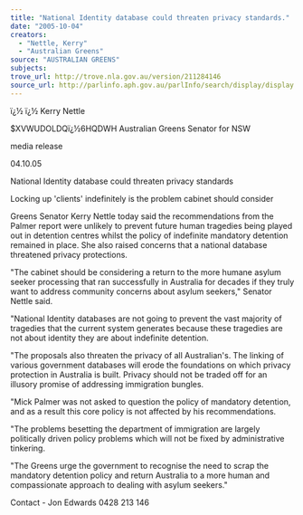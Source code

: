```yaml
---
title: "National Identity database could threaten privacy standards."
date: "2005-10-04"
creators:
  - "Nettle, Kerry"
  - "Australian Greens"
source: "AUSTRALIAN GREENS"
subjects:
trove_url: http://trove.nla.gov.au/version/211284146
source_url: http://parlinfo.aph.gov.au/parlInfo/search/display/display.w3p;query=Id%3A%22media/pressrel/FSHH6%22
---
```


  ï¿½ ï¿½ Kerry Nettle

  $XVWUDOLDQï¿½6HQDWH Australian Greens Senator for NSW

  media release 

  04.10.05

  National Identity database could threaten  privacy standards

  Locking up 'clients' indefinitely  is the problem cabinet should consider 

  Greens Senator Kerry Nettle today said the recommendations from the Palmer  report were unlikely to prevent future human tragedies being played out in  detention centres whilst the policy of indefinite mandatory detention remained  in place. She also raised concerns that a national database threatened privacy  protections. 

  "The cabinet should be considering a return to the more humane asylum seeker  processing that ran successfully in Australia for decades if they truly want to  address community concerns about asylum seekers," Senator Nettle said. 

  "National Identity databases are not going to prevent the vast majority of  tragedies that the current system generates because these tragedies are not  about identity they are about indefinite detention. 

  "The proposals also threaten the privacy of all Australian's. The linking of  various government databases will erode the foundations on which privacy  protection in Australia is built. Privacy should not be traded off for an illusory  promise of addressing immigration bungles. 

  "Mick Palmer was not asked to question the policy of mandatory detention, and  as a result this core policy is not affected by his recommendations. 

  "The problems besetting the department of immigration are largely politically  driven policy problems which will not be fixed by administrative tinkering. 

  "The Greens urge the government to recognise the need to scrap the mandatory  detention policy and return Australia to a more human and compassionate  approach to dealing with asylum seekers." 

  Contact - Jon Edwards 0428 213 146

